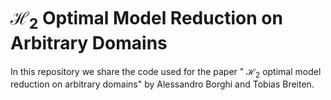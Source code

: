 # $\mathcal{H}_2$ Optimal Model Reduction on Arbitrary Domains

In this repository we share the code used for the paper " $\mathcal{H}_2$ optimal model reduction on arbitrary domains" by Alessandro Borghi and Tobias Breiten.
